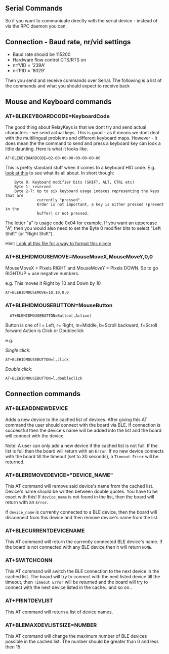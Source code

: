 ## Serial Commands

So if you want to communicate directly with the serial device - instead of via the RPC daemon you can. 

## Connection - Baud rate, nr/vid settings

* Baud rate should be 115200 
* Hardware flow control CTS/RTS on
* nrfVID = '239A'
* nrfPID = '8029'

Then you send and receive commands over Serial. The following is a list of the commands and what you should expect to receive back 


## Mouse and Keyboard commands 

### AT+BLEKEYBOARDCODE=KeyboardCode

The good thing about RelayKeys is that we dont try and send actual characters - we send actual keys. This is good - as it means we dont deal with the multilingual problems and different keyboard maps. However - it does mean the the command to send and press a keyboard key can look a little daunting. Here is what it looks like. 

``AT+BLEKEYBOARDCODE=02-00-00-00-00-00-00-00``

This is pretty standard stuff when it comes to a keyboard HID code. E.g. [look at this](https://www.usb.org/sites/default/files/documents/hut1_12v2.pdf) to see what its all about. In short though: 

        Byte 0: Keyboard modifier bits (SHIFT, ALT, CTRL etc)
        Byte 1: reserved
        Byte 2-7: Up to six keyboard usage indexes representing the keys that are 
                  currently "pressed". 
                  Order is not important, a key is either pressed (present in the 
                  buffer) or not pressed.

The letter "a" is usage code 0x04 for example. If you want an uppercase "A", then you would also need to set the Byte 0 modifier bits to select "Left Shift" (or "Right Shift").

Hint: [Look at this file for a way to format this nicely](https://github.com/AceCentre/RelayKeys/blob/69fffd89cf5ace9ee74ed6bc4fe958bff4fb3db2/blehid.py#L222)


### AT+BLEHIDMOUSEMOVE=MouseMoveX,MouseMoveY,0,0

MouseMoveX = Pixels RIGHT and MouseMoveY = Pixels DOWN. So to go RIGHT/UP = use negative numbers. 

e.g. This moves it Right by 10 and Down by 10

``AT+BLEHIDMOUSEMOVE=10,10,0,0``


### AT+BLEHIDMOUSEBUTTON=MouseButton

``	
AT+BLEHIDMOUSEBUTTON=Button[,Action]
``

Button is one of l = Left, r= Right, m=Middle, b=Scroll backward, f=Scroll forward
Action is Click or Doubleclick 

e.g.

*Single click:*

	AT+BLEHIDMOUSEBUTTON=l,click

*Double click:*

	AT+BLEHIDMOUSEBUTTON=l,doubleclick

	

## Connection commands

### AT+BLEADDNEWDEVICE


Adds a new device to the cached list of devices.  After giving this AT command the user should connect with the board via BLE. If connection is successful then the device's name will be added into the list and the board will connect with the device.

Note: A user can only add a new device if the cached list is not full. If the list is full then the board will return with an `Error`. If no new device connects with the board till the timeout (set to 30 seconds), a `Timeout Error` will be returned.

### AT+BLEREMOVEDEVICE="DEVICE_NAME"

This AT command will remove said device's name from the cached list. Device's name should be written between double quotes. You have to be exact with this!  If `device_name` is not found in the list, then the board will return with an `Error`.

If `device_name` is currently connected to a BLE device, then the board will disconnect from this device and then remove device's name from the list.

### AT+BLECURRENTDEVICENAME

This AT command will return the currently connected BLE device's name. If the board is not connected with any BLE device then it will return `NONE`.

### AT+SWITCHCONN

This AT command will switch the  BLE connection to the next device in the cached list.
The board will try to connect with the next listed device till the timeout, then `Timeout Error` will be returned and the board will try to connect with the next  device listed in the cache.. and so on.. 

### AT+PRINTDEVLIST

This AT command will return a list of device names.

### AT+BLEMAXDEVLISTSIZE=NUMBER

This AT command will change the maximum number of BLE devices possible in the cached list.
The number should be greater than 0 and less then 15
